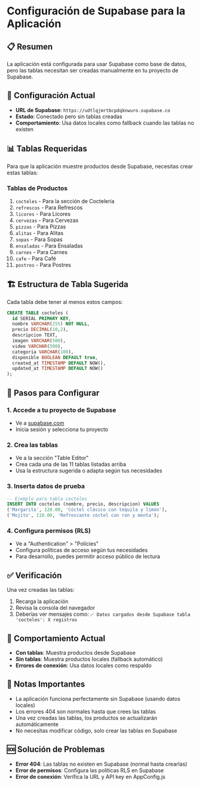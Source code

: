 # Configuración de Supabase para la Aplicación

## 📋 Resumen
La aplicación está configurada para usar Supabase como base de datos, pero las tablas necesitan ser creadas manualmente en tu proyecto de Supabase.

## 🔧 Configuración Actual
- **URL de Supabase**: `https://udtlqjmrtbcpdqknwuro.supabase.co`
- **Estado**: Conectado pero sin tablas creadas
- **Comportamiento**: Usa datos locales como fallback cuando las tablas no existen

## 📊 Tablas Requeridas
Para que la aplicación muestre productos desde Supabase, necesitas crear estas tablas:

### Tablas de Productos
1. `cocteles` - Para la sección de Coctelería
2. `refrescos` - Para Refrescos
3. `licores` - Para Licores
4. `cervezas` - Para Cervezas
5. `pizzas` - Para Pizzas
6. `alitas` - Para Alitas
7. `sopas` - Para Sopas
8. `ensaladas` - Para Ensaladas
9. `carnes` - Para Carnes
10. `cafe` - Para Café
11. `postres` - Para Postres

## 🏗️ Estructura de Tabla Sugerida
Cada tabla debe tener al menos estos campos:

```sql
CREATE TABLE cocteles (
  id SERIAL PRIMARY KEY,
  nombre VARCHAR(255) NOT NULL,
  precio DECIMAL(10,2),
  descripcion TEXT,
  imagen VARCHAR(500),
  video VARCHAR(500),
  categoria VARCHAR(100),
  disponible BOOLEAN DEFAULT true,
  created_at TIMESTAMP DEFAULT NOW(),
  updated_at TIMESTAMP DEFAULT NOW()
);
```

## 🚀 Pasos para Configurar

### 1. Accede a tu proyecto de Supabase
- Ve a [supabase.com](https://supabase.com)
- Inicia sesión y selecciona tu proyecto

### 2. Crea las tablas
- Ve a la sección "Table Editor"
- Crea cada una de las 11 tablas listadas arriba
- Usa la estructura sugerida o adapta según tus necesidades

### 3. Inserta datos de prueba
```sql
-- Ejemplo para tabla cocteles
INSERT INTO cocteles (nombre, precio, descripcion) VALUES 
('Margarita', 120.00, 'Cóctel clásico con tequila y limón'),
('Mojito', 110.00, 'Refrescante cóctel con ron y menta');
```

### 4. Configura permisos (RLS)
- Ve a "Authentication" > "Policies"
- Configura políticas de acceso según tus necesidades
- Para desarrollo, puedes permitir acceso público de lectura

## ✅ Verificación
Una vez creadas las tablas:
1. Recarga la aplicación
2. Revisa la consola del navegador
3. Deberías ver mensajes como: `✅ Datos cargados desde Supabase tabla 'cocteles': X registros`

## 🔄 Comportamiento Actual
- **Con tablas**: Muestra productos desde Supabase
- **Sin tablas**: Muestra productos locales (fallback automático)
- **Errores de conexión**: Usa datos locales como respaldo

## 📝 Notas Importantes
- La aplicación funciona perfectamente sin Supabase (usando datos locales)
- Los errores 404 son normales hasta que crees las tablas
- Una vez creadas las tablas, los productos se actualizarán automáticamente
- No necesitas modificar código, solo crear las tablas en Supabase

## 🆘 Solución de Problemas
- **Error 404**: Las tablas no existen en Supabase (normal hasta crearlas)
- **Error de permisos**: Configura las políticas RLS en Supabase
- **Error de conexión**: Verifica la URL y API key en AppConfig.js